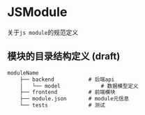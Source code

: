 # JSModule

关于`js module`的规范定义


## 模块的目录结构定义 (draft)
```cmd
moduleName
    ├── backend           # 后端api
    │   └── model             # 数据模型定义
    ├── frontend          # 前端模块
    ├── module.json       # module元信息
    └── tests             # 测试
```